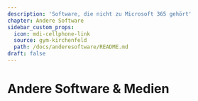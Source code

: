 ```yaml
---
description: 'Software, die nicht zu Microsoft 365 gehört'
chapter: Andere Software
sidebar_custom_props:
  icon: mdi-cellphone-link
  source: gym-kirchenfeld
  path: /docs/anderesoftware/README.md
draft: false
---
```


# Andere Software & Medien

<FeatureCategories/>

